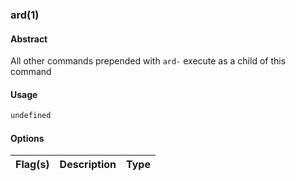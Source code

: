  ### ard(1)
#### Abstract
All other commands prepended with `ard-` execute as a child of this command
#### Usage
```sh
undefined
```
#### Options
| Flag(s) | Description | Type |
|--|--|--|



